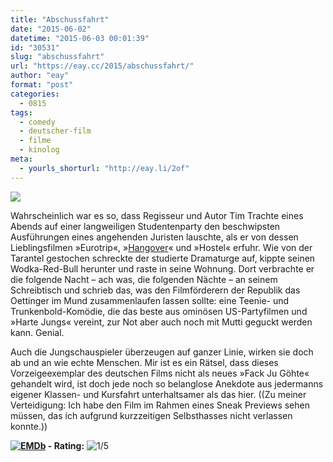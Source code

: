 ```yaml
---
title: "Abschussfahrt"
date: "2015-06-02"
datetime: "2015-06-03 00:01:39"
id: "30531"
slug: "abschussfahrt"
url: "https://eay.cc/2015/abschussfahrt/"
author: "eay"
format: "post"
categories:
  - 0815
tags:
  - comedy
  - deutscher-film
  - filme
  - kinolog
meta:
  - yourls_shorturl: "http://eay.li/2of"
---
```


![](https://eay.cc/uploads/2015/abschussfahrt.jpg)

Wahrscheinlich war es so, dass Regisseur und Autor Tim Trachte eines Abends auf einer langweiligen Studentenparty den beschwipsten Ausführungen eines angehenden Juristen lauschte, als er von dessen Lieblingsfilmen »Eurotrip«, »[Hangover](//eay.cc/2009/review-the-hangover/)« und »Hostel« erfuhr. Wie von der Tarantel gestochen schreckte der studierte Dramaturge auf, kippte seinen Wodka-Red-Bull herunter und raste in seine Wohnung. Dort verbrachte er die folgende Nacht – ach was, die folgenden Nächte – an seinem Schreibtisch und schrieb das, was den Filmförderern der Republik das Oettinger im Mund zusammenlaufen lassen sollte: eine Teenie- und Trunkenbold-Komödie, die das beste aus ominösen US-Partyfilmen und »Harte Jungs« vereint, zur Not aber auch noch mit Mutti geguckt werden kann. Genial.

Auch die Jungschauspieler überzeugen auf ganzer Linie, wirken sie doch ab und an wie echte Menschen. Mir ist es ein Rätsel, dass dieses Vorzeigeexemplar des deutschen Films nicht als neues »Fack Ju Göhte« gehandelt wird, ist doch jede noch so belanglose Anekdote aus jedermanns eigener Klassen- und Kursfahrt unterhaltsamer als das hier. ((Zu meiner Verteidigung: Ich habe den Film im Rahmen eines Sneak Previews sehen müssen, das ich aufgrund kurzzeitigen Selbsthasses nicht verlassen konnte.))

 **[![EMDb](https://eay.cc/uploads/pages/emdb/emdb_mini.gif)](http://eay.cc/emdb/) - Rating:** ![1/5](https://eay.cc/uploads/pages/emdb/s_1.gif)
